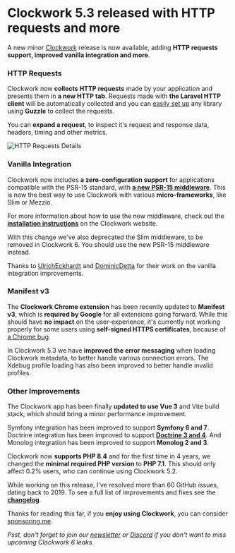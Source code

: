 <!--
authors:
  - its (@itsgoingd)
tags:
  - clockwork
  - release
perex: "A new minor Clockwork release is now available, adding **HTTP requests support, improved vanilla integration and more**."
-->

# Clockwork 5.3 released with HTTP requests and more

A new minor [Clockwork](https://underground.works/clockwork) release is now available, adding **HTTP requests support, improved vanilla integration and more**.

### HTTP Requests

Clockwork now **collects HTTP requests** made by your application and presents them in **a new HTTP tab**. Requests made with **the Laravel HTTP client** will be automatically collected and you can [easily set up](https://github.com/itsgoingd/clockwork/pull/693) any library using **Guzzle** to collect the requests.

You can **expand a request**, to inspect it's request and response data, headers, timing and other metrics.

![HTTP Requests Details](/images/blog/2024-11-17-Clockwork-5.3-released-with-http-requests-and-mode/http-requests-details.png)

### Vanilla Integration

Clockwork now includes **a zero-configuration support** for applications compatible with the PSR-15 standard, with [**a new PSR-15 middleware**](https://github.com/itsgoingd/clockwork/pull/689). This is now the best way to use Clockwork with various **micro-frameworks**, like Slim or Mezzio.

For more information about how to use the new middleware, check out the [**installation instructions**](https://underground.works/clockwork/#docs-installation-vanilla) on the Clockwork website.

With this change we've also deprecated the Slim middleware, to be removed in Clockwork 6. You should use the new PSR-15 middleware instead.

Thanks to [UlrichEckhardt](https://github.com/UlrichEckhardt) and [DominicDetta](https://github.com/DominicDetta) for their work on the vanilla integration improvements.

### Manifest v3

The **Clockwork Chrome extension** has been recently updated to **Manifest v3**, which is **required by Google** for all extensions going forward. While this should have **no impact** on the user-experience, it's currently not working properly for some users using **self-signed HTTPS certificates**, because of [a Chrome bug](https://issues.chromium.org/issues/40882068).

In Clockwork 5.3 we have **improved the error messaging** when loading Clockwork metadata, to better handle various connection errors. The Xdebug profile loading has also been improved to better handle invalid profiles.

### Other Improvements

The Clockwork app has been finally **updated to use Vue 3** and Vite build stack, which should bring a minor performance improvement.

Symfony integration has been improved to support **Symfony 6 and 7**. Doctrine integration has been improved to support [**Doctrine 3 and 4**](https://github.com/itsgoingd/clockwork/pull/720). And Monolog integration has been improved to support **Monolog 2 and 3**.

Clockwork now **supports PHP 8.4** and for the first time in 4 years, we changed the **minimal required PHP version** to **PHP 7.1**. This should only affect 0.2% users, who can continue using Clockwork 5.2.

While working on this release, I've resolved more than 60 GitHub issues, dating back to 2019. To see a full list of improvements and fixes see the [**changelog**](https://underground.works/clockwork/#changelog).

Thanks for reading this far, if you **enjoy using Clockwork**, you can consider [sponsoring me](https://github.com/sponsors/itsgoingd).

*Psst, don't forget to join our [newsletter](https://underground.works/#newsletter) or [Discord](https://discord.gg/NUuCGE4) if you don't want to miss upcoming Clockwork 6 leaks.*
